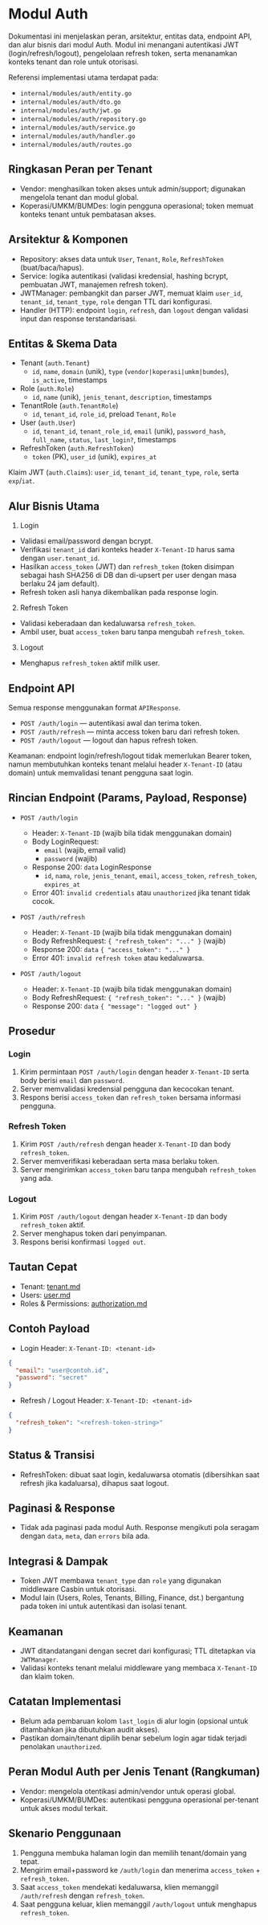 # Modul Auth

Dokumentasi ini menjelaskan peran, arsitektur, entitas data, endpoint API, dan alur bisnis dari modul Auth. Modul ini menangani autentikasi JWT (login/refresh/logout), pengelolaan refresh token, serta menanamkan konteks tenant dan role untuk otorisasi.

Referensi implementasi utama terdapat pada:
- `internal/modules/auth/entity.go`
- `internal/modules/auth/dto.go`
- `internal/modules/auth/jwt.go`
- `internal/modules/auth/repository.go`
- `internal/modules/auth/service.go`
- `internal/modules/auth/handler.go`
- `internal/modules/auth/routes.go`

## Ringkasan Peran per Tenant

- Vendor: menghasilkan token akses untuk admin/support; digunakan mengelola tenant dan modul global.
- Koperasi/UMKM/BUMDes: login pengguna operasional; token memuat konteks tenant untuk pembatasan akses.

## Arsitektur & Komponen

- Repository: akses data untuk `User`, `Tenant`, `Role`, `RefreshToken` (buat/baca/hapus).
- Service: logika autentikasi (validasi kredensial, hashing bcrypt, pembuatan JWT, manajemen refresh token).
- JWTManager: pembangkit dan parser JWT, memuat klaim `user_id`, `tenant_id`, `tenant_type`, `role` dengan TTL dari konfigurasi.
- Handler (HTTP): endpoint `login`, `refresh`, dan `logout` dengan validasi input dan response terstandarisasi.

## Entitas & Skema Data

- Tenant (`auth.Tenant`)
  - `id`, `name`, `domain` (unik), `type` (`vendor|koperasi|umkm|bumdes`), `is_active`, timestamps
- Role (`auth.Role`)
  - `id`, `name` (unik), `jenis_tenant`, `description`, timestamps
- TenantRole (`auth.TenantRole`)
  - `id`, `tenant_id`, `role_id`, preload `Tenant`, `Role`
- User (`auth.User`)
  - `id`, `tenant_id`, `tenant_role_id`, `email` (unik), `password_hash`, `full_name`, `status`, `last_login?`, timestamps
- RefreshToken (`auth.RefreshToken`)
  - `token` (PK), `user_id` (unik), `expires_at`

Klaim JWT (`auth.Claims`): `user_id`, `tenant_id`, `tenant_type`, `role`, serta `exp`/`iat`.

## Alur Bisnis Utama

1) Login
- Validasi email/password dengan bcrypt.
- Verifikasi `tenant_id` dari konteks header `X-Tenant-ID` harus sama dengan `user.tenant_id`.
- Hasilkan `access_token` (JWT) dan `refresh_token` (token disimpan sebagai hash SHA256 di DB dan di-upsert per user dengan masa
  berlaku 24 jam default).
- Refresh token asli hanya dikembalikan pada response login.

2) Refresh Token
- Validasi keberadaan dan kedaluwarsa `refresh_token`.
- Ambil user, buat `access_token` baru tanpa mengubah `refresh_token`.

3) Logout
- Menghapus `refresh_token` aktif milik user.

## Endpoint API

Semua response menggunakan format `APIResponse`.

- `POST /auth/login` — autentikasi awal dan terima token.
- `POST /auth/refresh` — minta access token baru dari refresh token.
- `POST /auth/logout` — logout dan hapus refresh token.

Keamanan: endpoint login/refresh/logout tidak memerlukan Bearer token, namun membutuhkan konteks tenant melalui header `X-Tenant-ID` (atau domain) untuk memvalidasi tenant pengguna saat login.

## Rincian Endpoint (Params, Payload, Response)

- `POST /auth/login`
  - Header: `X-Tenant-ID` (wajib bila tidak menggunakan domain)
  - Body LoginRequest:
    - `email` (wajib, email valid)
    - `password` (wajib)
  - Response 200: `data` LoginResponse
    - `id`, `nama`, `role`, `jenis_tenant`, `email`, `access_token`, `refresh_token`, `expires_at`
  - Error 401: `invalid credentials` atau `unauthorized` jika tenant tidak cocok.

- `POST /auth/refresh`
  - Header: `X-Tenant-ID` (wajib bila tidak menggunakan domain)
  - Body RefreshRequest: `{ "refresh_token": "..." }` (wajib)
  - Response 200: `data` `{ "access_token": "..." }`
  - Error 401: `invalid refresh token` atau kedaluwarsa.

- `POST /auth/logout`
  - Header: `X-Tenant-ID` (wajib bila tidak menggunakan domain)
  - Body RefreshRequest: `{ "refresh_token": "..." }` (wajib)
  - Response 200: `data` `{ "message": "logged out" }`

## Prosedur

### Login
1. Kirim permintaan `POST /auth/login` dengan header `X-Tenant-ID` serta body berisi `email` dan `password`.
2. Server memvalidasi kredensial pengguna dan kecocokan tenant.
3. Respons berisi `access_token` dan `refresh_token` bersama informasi pengguna.

### Refresh Token
1. Kirim `POST /auth/refresh` dengan header `X-Tenant-ID` dan body `refresh_token`.
2. Server memverifikasi keberadaan serta masa berlaku token.
3. Server mengirimkan `access_token` baru tanpa mengubah `refresh_token` yang ada.

### Logout
1. Kirim `POST /auth/logout` dengan header `X-Tenant-ID` dan body `refresh_token` aktif.
2. Server menghapus token dari penyimpanan.
3. Respons berisi konfirmasi `logged out`.

## Tautan Cepat

- Tenant: [tenant.md](tenant.md)
- Users: [user.md](user.md)
- Roles & Permissions: [authorization.md](authorization.md)

## Contoh Payload

- Login
  Header: `X-Tenant-ID: <tenant-id>`
```json
{
  "email": "user@contoh.id",
  "password": "secret"
}
```

- Refresh / Logout
  Header: `X-Tenant-ID: <tenant-id>`
```json
{
  "refresh_token": "<refresh-token-string>"
}
```

## Status & Transisi

- RefreshToken: dibuat saat login, kedaluwarsa otomatis (dibersihkan saat refresh jika kadaluarsa), dihapus saat logout.

## Paginasi & Response

- Tidak ada paginasi pada modul Auth. Response mengikuti pola seragam dengan `data`, `meta`, dan `errors` bila ada.

## Integrasi & Dampak

- Token JWT membawa `tenant_type` dan `role` yang digunakan middleware Casbin untuk otorisasi.
- Modul lain (Users, Roles, Tenants, Billing, Finance, dst.) bergantung pada token ini untuk autentikasi dan isolasi tenant.

## Keamanan

- JWT ditandatangani dengan secret dari konfigurasi; TTL ditetapkan via `JWTManager`.
- Validasi konteks tenant melalui middleware yang membaca `X-Tenant-ID` dan klaim token.

## Catatan Implementasi

- Belum ada pembaruan kolom `last_login` di alur login (opsional untuk ditambahkan jika dibutuhkan audit akses).
- Pastikan domain/tenant dipilih benar sebelum login agar tidak terjadi penolakan `unauthorized`.

## Peran Modul Auth per Jenis Tenant (Rangkuman)

- Vendor: mengelola otentikasi admin/vendor untuk operasi global.
- Koperasi/UMKM/BUMDes: autentikasi pengguna operasional per-tenant untuk akses modul terkait.

## Skenario Penggunaan

1. Pengguna membuka halaman login dan memilih tenant/domain yang tepat.
2. Mengirim email+password ke `/auth/login` dan menerima `access_token` + `refresh_token`.
3. Saat `access_token` mendekati kedaluwarsa, klien memanggil `/auth/refresh` dengan `refresh_token`.
4. Saat pengguna keluar, klien memanggil `/auth/logout` untuk menghapus `refresh_token`.

